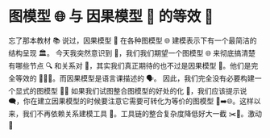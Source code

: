 # 图模型 🌐 与 因果模型 🔄 的等效 🤝
忘了那本教材 📚 说过，因果模型 🔄 在各种图模型 🌐 建模表示下有一个最简洁的结构呈现 🏛️。
今天我突然意识到 🤔，我们我们期望一个图模型 🌐 来彻底搞清楚有哪些节点 🔍 和关系对 🔗，其实我们真正期待的也不过是因果模型 🔄。他们是完全等效的 🔄🤝🌐。而因果模型是语言课描述的 🗣️。
因此，我们完全没有必要构建一个显式的图模型 🚫🌐
如果我们试图整合图模型的好处的化 🤲，我们应该提示说 🗨️，你在建立因果模型的时候要注意它需要可转化为等价的图模型 🔄➡️🌐。这样以来，我们不再依赖关系建模工具 🔨。工具链的整合复杂度降低好大一截 ✂️🔗。激动 🎉

